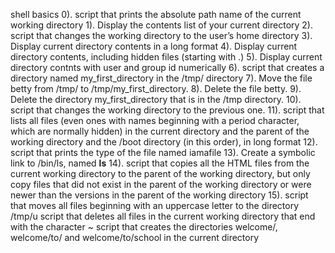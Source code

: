 shell basics  0). script that prints the absolute path name of the current working directory
1). Display the contents list of your current directory
2). script that changes the working directory to the user’s home directory
3). Display current directory contents in a long format
4). Display current directory contents, including hidden files (starting with .)
5). Display current directory contnts with user and group id numerically
6). script that creates a directory named my_first_directory in the /tmp/ directory
7). Move the file betty from /tmp/ to /tmp/my_first_directory.
8). Delete the file betty.
9). Delete the directory my_first_directory that is in the /tmp directory.
10). script that changes the working directory to the previous one.
11). script that lists all files (even ones with names beginning with a period character, which are normally hidden) in the current directory and the parent of the working directory and the /boot directory (in this order), in long format
12). script that prints the type of the file named iamafile
13). Create a symbolic link to /bin/ls, named __ls__
14). script that copies all the HTML files from the current working directory to the parent of the working directory, but only copy files that did not exist in the parent of the working directory or were newer than the versions in the parent of the working directory
15).  script that moves all files beginning with an uppercase letter to the directory /tmp/u
script that deletes all files in the current working directory that end with the character ~
script that creates the directories welcome/, welcome/to/ and welcome/to/school in the current directory
